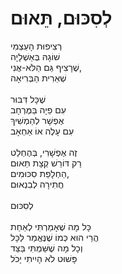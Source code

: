 # לְסִכּוּם, תֵּאוּם

רְצִיפוּת הָעַצְמִי\
שׁוֹגָהּ בְּאַשְׁלָיָה\
שֶׁרָצִיף גַּם הַלֹּא-אֲנִי,\
שְׁאֵרִית הַבְּרִיאָה\
\
שֶׁכָּל דִּבּוּר\
עִם פֵיָה בַּמֶּרְחָב\
אֶפְשָׁר לְהַמְשִׁיךְ\
עִם עָלֶה אוֹ אַחְאָב\
\
זֶה אֶפְשָׁרִי, בְּהֶחְלֵט\
רַק דּוֹרֵשׁ קְצָת תֵּאוּם\
הַחְלָפַת סִכּוּמִים,\
חֲתִירָה לְבִנְאוּם\
\
לְסִכּוּם\
\
כָּל מָה שֶׁאָמַרְתִּי לְאַחַת\
הֲרֵי הוּא כְּמוֹ שֶׁנֶּאֱמַר לַכָּל\
וְכָל מָה שֶׁשַּׁמְתִּי בַּצַּד\
פָּשׁוּט לֹא הָיִיתִי יָכֹל